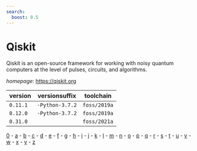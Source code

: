 ```yaml
---
search:
  boost: 0.5
---
```

# Qiskit

Qiskit is an open-source framework for working with noisy quantum computers  at the level of pulses, circuits, and algorithms.

*homepage*: <https://qiskit.org>

version | versionsuffix | toolchain
--------|---------------|----------
``0.11.1`` | ``-Python-3.7.2`` | ``foss/2019a``
``0.12.0`` | ``-Python-3.7.2`` | ``foss/2019a``
``0.31.0`` |  | ``foss/2021a``

[0](../0/index.md) - [a](../a/index.md) - [b](../b/index.md) - [c](../c/index.md) - [d](../d/index.md) - [e](../e/index.md) - [f](../f/index.md) - [g](../g/index.md) - [h](../h/index.md) - [i](../i/index.md) - [j](../j/index.md) - [k](../k/index.md) - [l](../l/index.md) - [m](../m/index.md) - [n](../n/index.md) - [o](../o/index.md) - [p](../p/index.md) - [q](../q/index.md) - [r](../r/index.md) - [s](../s/index.md) - [t](../t/index.md) - [u](../u/index.md) - [v](../v/index.md) - [w](../w/index.md) - [x](../x/index.md) - [y](../y/index.md) - [z](../z/index.md)

